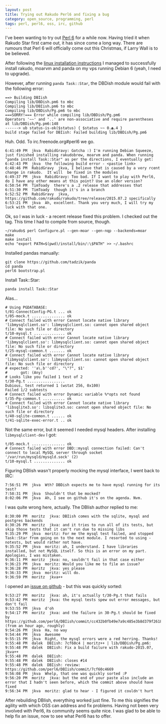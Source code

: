 ```yaml
---
layout: post
title: Trying out Rakudo Perl6 and fixing a bug
category: open_source, programming, perl
tags: perl, perl6, oss, irc, github
---
```


I've been wanting to try out [Perl 6](http://www.perl6.org) for a while now. Having tried it when Rakudo Star first 
came out, it has since come a long way. There are rumours that Perl 6 will officially come out this Christmas, if 
Larry Wall is to be believed.

After following the [linux installation instructions](http://rakudo.org/how-to-get-rakudo/) I managed to successfully 
install rakudo, moarvm and panda on my vps running Debian 6 (yeah, I need to upgrade).

However, after running `panda Task::Star`, the DBDish module would fail with the following error:

```
==> Building DBIish
Compiling lib/DBDish.pm6 to mbc
Compiling lib/DBIish.pm6 to mbc
Compiling lib/DBDish/Pg.pm6 to mbc
===SORRY!=== Error while compiling lib/DBDish/Pg.pm6
Operators '~~' and '..' are non-associative and require parentheses
at lib/DBDish/Pg.pm6:148
------> ub status-is-ok($status) { $status ~~ 0.⏏.4 }
build stage failed for DBIish: Failed building lib/DBDish/Pg.pm6
```

Huh. Odd. To irc.freenode.org\#perl6 we go.

```
6:41:49 PM	jkva  RabidGravy: Gotcha :) I'm running Debian Squeeze, just finished installing rakudobrew, moarvm and panda. When running "panda install Task::Star" as per the directions, I eventually get:
6:42:43 PM	jkva  the following build error - <pastie link>
6:48:46 PM	RabidGravy  jkva, I believe that is caused by a very rcent change in rakudo.  It will  be fixed in the modules
6:49:37 PM	jkva  RabidGravy: Too bad. If I want to play with Perl6, do I have any other means at this point? Use an older version?
6:50:54 PM	TimToady  there's a .2 release that addresses that
6:51:30 PM	TimToady  though it's in a branch
6:52:52 PM	RabidGravy  jkva, https://github.com/rakudo/rakudo/tree/release/2015.07.2 specifically
6:53:21 PM	jkva  Ah, excellent. Thank you very much, I will try my luck with that one.
```

Ok, so I was in luck - a recent release fixed this problem. I checked out the tag. This time I had to compile from source, though.

```
~/rakudo$ perl Configure.pl --gen-moar --gen-nqp --backends=moar
make
make install
echo "export PATH=$(pwd)/install/bin/:\$PATH" >> ~/.bashrc
```

Installed pandas manually:

```
git clone https://github.com/tadzik/panda
cd panda
perl6 bootstrap.pl
```

Install Task::Star:

`panda install Task::Star`

Alas...

```
# Using PGDATABASE:
t/01-ConnectConfig-PG.t ... ok
t/05-mock.t ............... ok
# Connect failed with error Cannot locate native library 'libmysqlclient.so': libmysqlclient.so: cannot open shared object file: No such file or directory
t/10-mysql.t .............. ok
# Connect failed with error Cannot locate native library 'libmysqlclient.so': libmysqlclient.so: cannot open shared object file: No such file or directory
t/25-mysql-common.t ....... ok
# Connect failed with error Cannot locate native library 'libmysqlclient.so': libmysqlclient.so: cannot open shared object file: No such file or directory
# expected: ''a\.b''cd?', "\"?", $1'
#      got: (Any)
# Looks like you failed 1 test of 2
t/30-Pg.t .................
Dubious, test returned 1 (wstat 256, 0x100)
Failed 1/2 subtests
# Connect failed with error Dynamic variable %*opts not found
t/35-Pg-common.t .......... ok
# Connect failed with error Cannot locate native library 'libsqlite3.so': libsqlite3.so: cannot open shared object file: No such file or directory
t/40-sqlite-common.t ...... ok
t/41-sqlite-exec-error.t .. ok
```

Not the same error, but it seemed I needed mysql headers. After installing `libmysqlclient-dev` I got:

```
t/05-mock.t ............... ok
# Connect failed with error DBD::mysql connection failed: Can't connect to local MySQL server through socket '/var/run/mysqld/mysqld.sock' (2)
t/10-mysql.t .............. ok
```

Figuring DBIish wasn't properly mocking the mysql interface, I went back to IRC:

```
7:56:51 PM	jkva  Wth? DBDish expects me to have mysql running for its test?
7:58:31 PM	jkva  Shouldn't that be mocked?
8:02:06 PM	jkva  Ah, I see on github it's on the agenda. Nvm.
```

I was quite wrong here, actually. The DBIish author replied to me:

```
8:30:00 PM	moritz  jkva: DBIish comes with the sqlite, mysql and postgres backends
8:30:26 PM	moritz  jkva: and it tries to run all of its tests, but skip those tests that it can't run due to missing libs
9:35:29 PM	jkva  moritz: For me the mysql test failed, and stopped Task::Star from going on to the next module. I resorted to using -notests, but would rather not have.
9:35:52 PM	jkva  moritz: ah, I understand. I have libraries installed, but not MySQL itself. So this is an error on my part. Apologies, I was mistaken.
9:36:11 PM	moritz  jkva: no, souldn't fail in that case either
9:36:23 PM	jkva  moritz: Would you like me to file an issue?
9:36:28 PM	moritz  jkva: yes please
9:36:33 PM	jkva  moritz: will do.
9:36:59 PM	moritz  jkva++
```

I opened an [issue on github](https://github.com/perl6/DBIish/issues/14) - but this was quickly sorted:

```
9:53:27 PM	moritz  jkva: ah, it's actually t/30-Pg.t that fails
9:53:42 PM	moritz  jkva: the mysql tests spew out error messages, but don't fail
9:53:55 PM	jkva  d'oh
9:54:17 PM	moritz  jkva: and the failure in 30-Pg.t should be fixed by https://github.com/perl6/DBIish/commit/cc432b0fb49e7a9c485e3b8d379f26186fe3086c (from an hour ago, roughly)
9:54:26 PM	jkva  Ha, no way
9:54:44 PM	jkva  Awesome
9:55:15 PM	jkva  Right, the mysql errors were a red herring. Thanks!
9:55:48 PM	dalek  DBIish: 7cf60c4 | moritz++ | lib/DBDish/Pg.pm6:
9:55:48 PM	dalek  DBIish: Fix a build failure with rakudo-2015.07, jkva++
9:55:48 PM	dalek  DBIish:
9:55:48 PM	dalek  DBIish: closes #14
9:55:48 PM	dalek  DBIish: review: https://github.com/perl6/DBIish/commit/7cf60c4669
9:56:08 PM	jkva  Whelp, that one was quickly sorted :P
9:56:20 PM	moritz  jkva: but the end of your paste also include an error that I hadn't seen before, which the commit above should have fixed
9:56:34 PM	jkva  moritz: glad to hear - I figured it couldn't hurt
```

After rebuilding DBIish, everything worked just fine. To me this signifies the agility with which OSS can address and 
fix problems. Having not been very involved with Perl6, its community seems quite nice. I was glad to be able to help fix an issue,
now to see what Perl6 has to offer.

